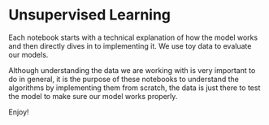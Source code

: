 # Unsupervised Learning

Each notebook starts with a technical explanation of how the model works and then directly dives in to implementing it. We use toy data to evaluate our models.

Although understanding the data we are working with is very important to do in general, it is the purpose of these notebooks to understand the algorithms by implementing them from scratch, the data is just there to test the model to make sure our model works properly.

Enjoy!
